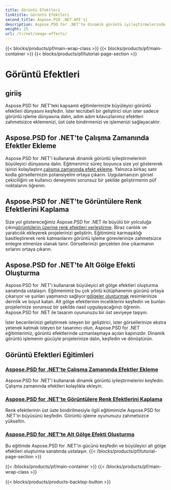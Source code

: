 ```yaml
---
title: Görüntü Efektleri
linktitle: Görüntü Efektleri
second_title: Aspose.PSD .NET API'si
description: Aspose.PSD for .NET'te dinamik görüntü iyileştirmelerinde ustalaşın. Çalışma zamanında çarpıcı efektler ekleme, üst üste bindirme ve işleme hakkındaki eğitimlerle görüntü işleme becerilerinizi geliştirin.
weight: 25
url: /tr/net/image-effects/
---
```


{{< blocks/products/pf/main-wrap-class >}}
{{< blocks/products/pf/main-container >}}
{{< blocks/products/pf/tutorial-page-section >}}

# Görüntü Efektleri


## giriiş

Aspose.PSD for .NET'teki kapsamlı eğitimlerimizle büyüleyici görüntü efektleri dünyasını keşfedin. İster tecrübeli bir geliştirici olun ister sadece görüntü işleme dünyasına dalın, adım adım kılavuzlarımız efektleri zahmetsizce eklemenizi, üst üste bindirmenizi ve işlemenizi sağlayacaktır.

## Aspose.PSD for .NET'te Çalışma Zamanında Efektler Ekleme

 Aspose.PSD for .NET'i kullanarak dinamik görüntü iyileştirmelerinin büyüleyici dünyasına dalın. Eğitmenimiz süreç boyunca size yol göstererek işinizi kolaylaştırır.[çalışma zamanında efekt ekleme](./add-effect-runtime/). Yalnızca birkaç satır kodla görsellerinizin potansiyelini ortaya çıkarın. Uygulamanızın görsel çekiciliğini ve kullanıcı deneyimini sorunsuz bir şekilde geliştirmenin püf noktalarını öğrenin.

## Aspose.PSD for .NET'te Görüntülere Renk Efektlerini Kaplama

Size yol göstereceğimiz Aspose.PSD for .NET ile büyülü bir yolculuğa çıkın[görüntülerin üzerine renk efektleri yerleştirme](./overlay-color-effect/). Biraz canlılık ve yaratıcılık ekleyerek projelerinizi geliştirin. Eğitimimiz karmaşıklığı basitleştirerek renk katmanlarını görüntü işleme görevlerinize zahmetsizce entegre etmenize olanak tanır. Görsellerinizi gerçekten öne çıkarmanın sırlarını ortaya çıkarın.

## Aspose.PSD for .NET'te Alt Gölge Efekti Oluşturma

 Aspose.PSD for .NET'i kullanarak büyüleyici alt gölge efektleri oluşturma sanatında ustalaşın. Eğitmenimiz bu çok yönlü kütüphanenin gücünü ortaya çıkarıyor ve şunları yapmanızı sağlıyor:[gölgeler oluşturmak](./render-drop-shadow/) resimlerinize derinlik ve boyut katan. Alt gölge efektlerinin inceliklerini keşfedin ve bunları projelerinize sorunsuz bir şekilde nasıl uygulayacağınızı öğrenin. Aspose.PSD for .NET ile tasarım oyununuzu bir üst seviyeye taşıyın.

İster becerilerinizi geliştirmek isteyen bir geliştirici, ister görsellerinize ekstra yetenek katmak isteyen bir tasarımcı olun, Aspose.PSD for .NET eğitimlerimiz, görüntü efektlerinde uzmanlaşmaya açılan kapınızdır. Dinamik görüntü işlemenin gücüyle projelerinize dalın, keşfedin ve dönüştürün.


## Görüntü Efektleri Eğitimleri
### [Aspose.PSD for .NET'te Çalışma Zamanında Efektler Ekleme](./add-effect-runtime/)
Aspose.PSD for .NET'i kullanarak dinamik görüntü iyileştirmelerini keşfedin. Çalışma zamanında efektleri kolaylıkla ekleyin.
### [Aspose.PSD for .NET'te Görüntülere Renk Efektlerini Kaplama](./overlay-color-effect/)
Renk efektlerinin üst üste bindirilmesiyle ilgili eğitimimizle Aspose.PSD for .NET'in büyüsünü keşfedin. Görüntü işleme oyununuzu zahmetsizce yükseltin.
### [Aspose.PSD for .NET'te Alt Gölge Efekti Oluşturma](./render-drop-shadow/)
Bu eğitimde Aspose.PSD for .NET'in gücünü keşfedin ve büyüleyici alt gölge efektleri oluşturma sanatında ustalaşın.
{{< /blocks/products/pf/tutorial-page-section >}}

{{< /blocks/products/pf/main-container >}}
{{< /blocks/products/pf/main-wrap-class >}}

{{< blocks/products/products-backtop-button >}}
